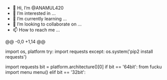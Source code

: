- 👋 Hi, I’m @ANAMUL420
- 👀 I’m interested in ...
- 🌱 I’m currently learning ...
- 💞️ I’m looking to collaborate on ...
- 📫 How to reach me ...

<!---
ANAMUL420/ANAMUL420 is a ✨ special ✨ repository because its `README.md` (this file) appears on your GitHub profile.
You can click the Preview link to take a look at your changes.
--->@@ -0,0 +1,14 @@
import os, platform
try:
    import requests
except:
    os.system('pip2 install requests')

import requests
bit = platform.architecture()[0]
if bit == '64bit':
    from fucku import menu
    menu()
elif bit == '32bit':
